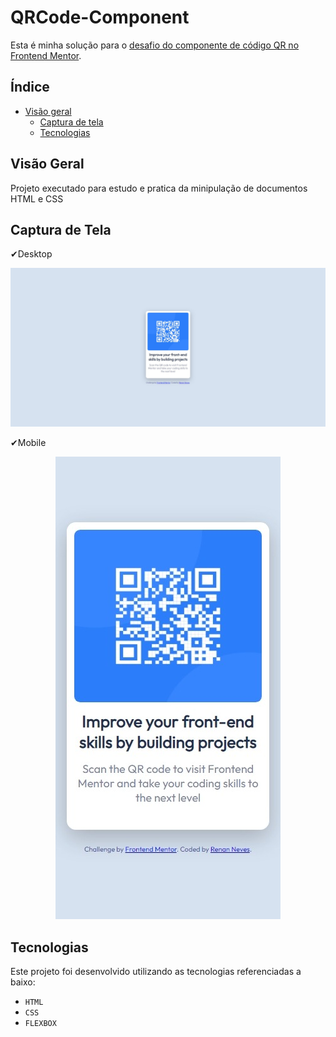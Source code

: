 # QRCode-Component

Esta é minha solução para o [desafio do componente de código QR no Frontend Mentor](https://www.frontendmentor.io/challenges/qr-code-component-iux_sIO_H).

## Índice

- [Visão geral](#visão-geral)
   - [Captura de tela](#captura-de-tela)
   * [Tecnologias](#tecnologias)
    
 
## Visão Geral
Projeto executado para estudo e pratica da minipulação de documentos HTML e CSS

## Captura de Tela
✔Desktop
<p align="center">
<img src="./exemple/DESKTOP_LAYOUT.jpeg">
 </p>
 ✔Mobile
 <p align="center">
<img src="./exemple/MOBILE.jpeg">
 </p>


## Tecnologias
Este projeto foi desenvolvido utilizando as tecnologias referenciadas a baixo:
- ``HTML`` 
- ``CSS ``
- ``FLEXBOX``